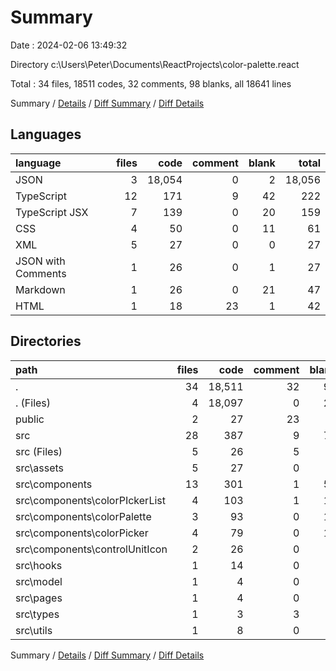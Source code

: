 # Summary

Date : 2024-02-06 13:49:32

Directory c:\\Users\\Peter\\Documents\\ReactProjects\\color-palette.react

Total : 34 files,  18511 codes, 32 comments, 98 blanks, all 18641 lines

Summary / [Details](details.md) / [Diff Summary](diff.md) / [Diff Details](diff-details.md)

## Languages
| language | files | code | comment | blank | total |
| :--- | ---: | ---: | ---: | ---: | ---: |
| JSON | 3 | 18,054 | 0 | 2 | 18,056 |
| TypeScript | 12 | 171 | 9 | 42 | 222 |
| TypeScript JSX | 7 | 139 | 0 | 20 | 159 |
| CSS | 4 | 50 | 0 | 11 | 61 |
| XML | 5 | 27 | 0 | 0 | 27 |
| JSON with Comments | 1 | 26 | 0 | 1 | 27 |
| Markdown | 1 | 26 | 0 | 21 | 47 |
| HTML | 1 | 18 | 23 | 1 | 42 |

## Directories
| path | files | code | comment | blank | total |
| :--- | ---: | ---: | ---: | ---: | ---: |
| . | 34 | 18,511 | 32 | 98 | 18,641 |
| . (Files) | 4 | 18,097 | 0 | 24 | 18,121 |
| public | 2 | 27 | 23 | 1 | 51 |
| src | 28 | 387 | 9 | 73 | 469 |
| src (Files) | 5 | 26 | 5 | 9 | 40 |
| src\\assets | 5 | 27 | 0 | 0 | 27 |
| src\\components | 13 | 301 | 1 | 53 | 355 |
| src\\components\\colorPIckerList | 4 | 103 | 1 | 19 | 123 |
| src\\components\\colorPalette | 3 | 93 | 0 | 16 | 109 |
| src\\components\\colorPicker | 4 | 79 | 0 | 14 | 93 |
| src\\components\\controlUnitIcon | 2 | 26 | 0 | 4 | 30 |
| src\\hooks | 1 | 14 | 0 | 4 | 18 |
| src\\model | 1 | 4 | 0 | 1 | 5 |
| src\\pages | 1 | 4 | 0 | 2 | 6 |
| src\\types | 1 | 3 | 3 | 1 | 7 |
| src\\utils | 1 | 8 | 0 | 3 | 11 |

Summary / [Details](details.md) / [Diff Summary](diff.md) / [Diff Details](diff-details.md)